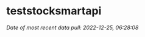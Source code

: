
<!-- README.md is generated from README.Rmd. Please edit that file -->

# teststocksmartapi

*Date of most recent data pull: 2022-12-25, 06:28:08*
